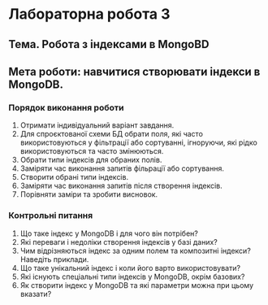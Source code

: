 # **Лабораторна робота 3**

## **Тема**. Робота з індексами в MongoBD

## **Мета роботи**: навчитися створювати індекси в MongoDB.

### Порядок виконання роботи

1. Отримати індивідуальний варіант завдання.
2. Для спроєктованої схеми БД обрати поля, які часто використовуються у фільтрації або сортуванні, ігноруючи, які рідко використовуються та часто змінюються.
3. Обрати типи індексів для обраних полів.
4. Заміряти час виконання запитів фільрації або сортування.
5. Створити обрані типи індексів.
6. Заміряти час виконання запитів після створення індексів.
7. Порівняти заміри та зробити висновок.


### Контрольні питання

1. Що таке індекс у MongoDB і для чого він потрібен?
2. Які переваги і недоліки створення індексів у базі даних?
3. Чим відрізняються індекс за одним полем та композитні індекси? Наведіть приклади.
4. Що таке унікальний індекс і коли його варто використовувати?
5. Які існують спеціальні типи індексів у MongoDB, окрім базових?
6. Як створити індекс у MongoDB та які параметри можна при цьому вказати?

